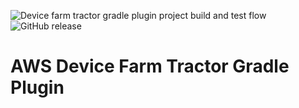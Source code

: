 ![Device farm tractor gradle plugin project build and test flow](https://github.com/ricardorlg/aws-device-farm-tractor-gradle-plugin/workflows/Device%20farm%20tractor%20gradle%20plugin%20project%20build%20and%20test%20flow/badge.svg)
![GitHub release](https://img.shields.io/github/v/release/ricardorlg/aws-device-farm-tractor-gradle-plugin)
# AWS Device Farm Tractor Gradle Plugin


